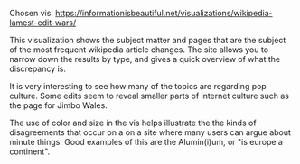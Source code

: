 Chosen vis: https://informationisbeautiful.net/visualizations/wikipedia-lamest-edit-wars/


This visualization shows the subject matter and pages that are the subject of the most frequent wikipedia article changes. The site allows you to narrow down the results by type, and gives a quick overview of what the discrepancy is.

It is very interesting to see how many of the topics are regarding pop culture. Some edits seem to reveal smaller parts of internet culture such as the page for Jimbo Wales.

The use of color and size in the vis helps illustrate the the kinds of disagreements that occur on a on a site where many users can argue about minute things. Good examples of this are the Alumin(i)um, or "is europe a continent".